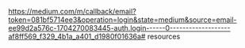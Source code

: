 https://medium.com/m/callback/email?token=081bf5714ee3&operation=login&state=medium&source=email-ee99d2a576c-1704270083445-auth.login------0-------------------af8ff569_f329_4b1a_a401_d1980f01636a# resources